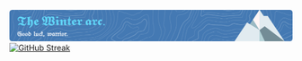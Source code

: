 ![Header](./github-header-image.png)
[![GitHub Streak](https://streak-stats.demolab.com?user=MizuriShine&theme=react&hide_border=true&card_width=900&card_height=150&background=4479b3&fire=FFAC64)](https://git.io/streak-stats)

<!---
MizuriShine/MizuriShine is a ✨ special ✨ repository because its `README.md` (this file) appears on your GitHub profile.
You can click the Preview link to take a look at your changes.
--->
